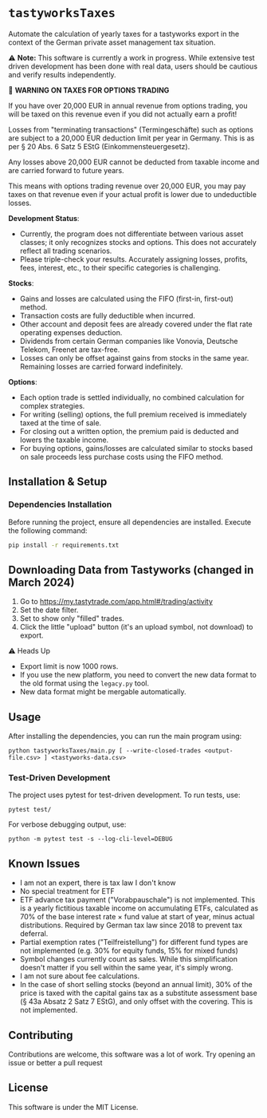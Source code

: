 # `tastyworksTaxes`

Automate the calculation of yearly taxes for a tastyworks export in the context of the German private asset management tax situation.

⚠️ **Note:** This software is currently a work in progress. While extensive test driven development has been done with real data, users should be cautious and verify results independently.

🚨 **WARNING ON TAXES FOR OPTIONS TRADING**

If you have over 20,000 EUR in annual revenue from options trading, you will be taxed on this revenue even if you did not actually earn a profit! 

Losses from "terminating transactions" (Termingeschäfte) such as options are subject to a 20,000 EUR deduction limit per year in Germany. This is as per § 20 Abs. 6 Satz 5 EStG (Einkommensteuergesetz).

Any losses above 20,000 EUR cannot be deducted from taxable income and are carried forward to future years.

This means with options trading revenue over 20,000 EUR, you may pay taxes on that revenue even if your actual profit is lower due to undeductible losses.

**Development Status**:
- Currently, the program does not differentiate between various asset classes; it only recognizes stocks and options. This does not accurately reflect all trading scenarios.
- Please triple-check your results. Accurately assigning losses, profits, fees, interest, etc., to their specific categories is challenging.

**Stocks**:

- Gains and losses are calculated using the FIFO (first-in, first-out) method.
- Transaction costs are fully deductible when incurred.
- Other account and deposit fees are already covered under the flat rate operating expenses deduction.
- Dividends from certain German companies like Vonovia, Deutsche Telekom, Freenet are tax-free.
- Losses can only be offset against gains from stocks in the same year. Remaining losses are carried forward indefinitely.

**Options**:

- Each option trade is settled individually, no combined calculation for complex strategies.
- For writing (selling) options, the full premium received is immediately taxed at the time of sale.
- For closing out a written option, the premium paid is deducted and lowers the taxable income.
- For buying options, gains/losses are calculated similar to stocks based on sale proceeds less purchase costs using the FIFO method.

## Installation & Setup

### Dependencies Installation

Before running the project, ensure all dependencies are installed. Execute the following command:

```bash
pip install -r requirements.txt
```

## Downloading Data from Tastyworks (changed in March 2024)

1. Go to https://my.tastytrade.com/app.html#/trading/activity
2. Set the date filter.
3. Set to show only "filled" trades.
4. Click the little "upload" button (it's an upload symbol, not download) to export.

⚠️ Heads Up
- Export limit is now 1000 rows.
- If you use the new platform, you need to convert the new data format to the old format using the `legacy.py` tool.
- New data format might be mergable automatically.

## Usage

After installing the dependencies, you can run the main program using:

    python tastyworksTaxes/main.py [ --write-closed-trades <output-file.csv> ] <tastyworks-data.csv>

### Test-Driven Development

The project uses pytest for test-driven development. To run tests, use:

    pytest test/

For verbose debugging output, use:

    python -m pytest test -s --log-cli-level=DEBUG



## Known Issues
- I am not an expert, there is tax law I don't know
- No special treatment for ETF
- ETF advance tax payment ("Vorabpauschale") is not implemented. This is a yearly fictitious taxable income on accumulating ETFs, calculated as 70% of the base interest rate × fund value at start of year, minus actual distributions. Required by German tax law since 2018 to prevent tax deferral.
- Partial exemption rates ("Teilfreistellung") for different fund types are not implemented (e.g. 30% for equity funds, 15% for mixed funds)
- Symbol changes currently count as sales. While this simplification doesn't matter if you sell within the same year, it's simply wrong.
- I am not sure about fee calculations.
- In the case of short selling stocks (beyond an annual limit), 30% of the price is taxed with the capital gains tax as a substitute assessment base (§ 43a Absatz 2 Satz 7 EStG), and only offset with the covering. This is not implemented.

## Contributing

Contributions are welcome, this software was a lot of work. Try opening an issue or better a pull request

## License

This software is under the MIT License.
